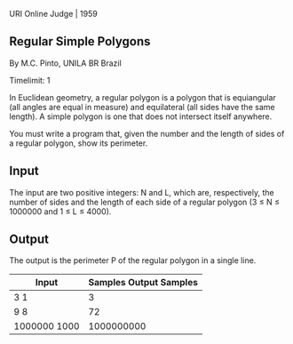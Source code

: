 URI Online Judge | 1959

## Regular Simple Polygons

By M.C. Pinto, UNILA BR Brazil

Timelimit: 1

In Euclidean geometry, a regular polygon is a polygon that is equiangular (all angles are equal in measure) and equilateral (all sides have the same length). A simple polygon is one that does not intersect itself anywhere.

You must write a program that, given the number and the length of sides of a regular polygon, show its perimeter.

## Input

The input are two positive integers: N and L, which are, respectively, the number of sides and the length of each side of a regular polygon (3 ≤ N ≤ 1000000 and 1 ≤ L ≤ 4000).

## Output

The output is the perimeter P of the regular polygon in a single line.

Input| Samples	Output Samples
|-|-|
3 1| 3
9 8|72
1000000 1000|1000000000
